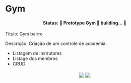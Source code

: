 # Gym

<h4 align="center">
	Status: 🚧 Prototype Gym 🚀 building... 🚧
</h4>	

Título: Gym bairro

Descrição: Criação de um controle de academia.
- Listagem de instrutores 
- Listage dos membros
- CRUD

<h4 align="center">
	<img src="https://img.shields.io/github/issues/th1ago/Gym">
	<img src="https://img.shields.io/github/license/th1ago/Gym">
</h4>